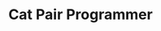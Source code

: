 ---
templateKey: people
name: Robbie Pitts
title: Cat Pair Programmer
img: /img/robbie-pitts.jpg
twitter: pittst3r
github: pittst3r
bio: Robbie has been developing for the web since he was 12. He enjoys solving hard coding problems and is always looking for ways to improve developer ergonomics and efficiency. When Robbie's not working he enjoys hanging out with his wife, cat, and friends.
intro: Robbie has been developing for the web since he was 12. He enjoys solving hard coding problems and is always looking for ways to improve developer ergonomics and efficiency.
---
